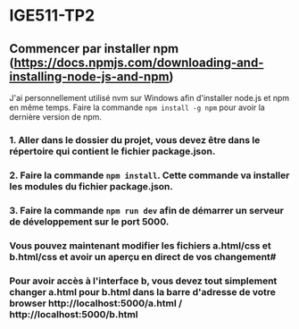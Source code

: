 # IGE511-TP2

## Commencer par installer npm (https://docs.npmjs.com/downloading-and-installing-node-js-and-npm)
J'ai personnellement utilisé nvm sur Windows afin d'installer node.js et npm en même temps. Faire la commande `npm install -g npm` pour avoir la dernière version de npm.

### 1. Aller dans le dossier du projet, vous devez être dans le répertoire qui contient le fichier package.json.

### 2. Faire la commande `npm install`. Cette commande va installer les modules du fichier package.json.

### 3. Faire la commande `npm run dev` afin de démarrer un serveur de développement sur le port 5000.

### Vous pouvez maintenant modifier les fichiers a.html/css et b.html/css et avoir un aperçu en direct de vos changement#

### Pour avoir accès à l'interface b, vous devez tout simplement changer a.html pour b.html dans la barre d'adresse de votre browser http://localhost:5000/a.html / http://localhost:5000/b.html